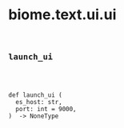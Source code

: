 # biome.text.ui.ui <Badge text="Module"/>
<div></div>
<pre class="title">

### launch_ui <Badge text="Function"/>
</pre>
<dt>
<div class="language-python extra-class">
<pre class="language-python">
<code>
<span class="token keyword">def</span> <span class="ident">launch_ui</span> (</span>
  es_host: str,
  port: int = 9000,
)  -> NoneType
</code>
</pre>
</div>
</dt>
<dd>
</dd>